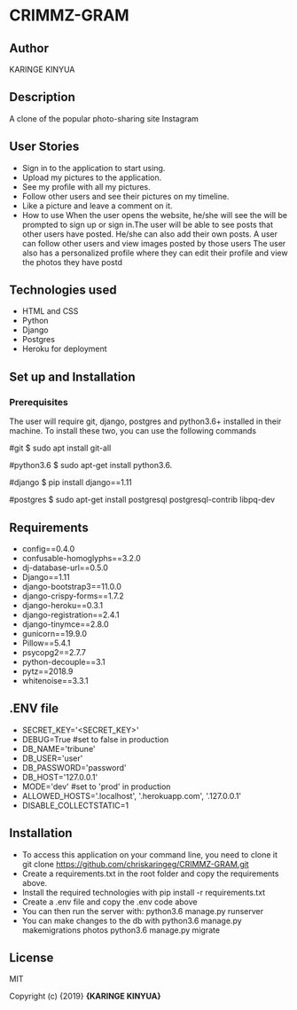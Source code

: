 # CRIMMZ-GRAM

## Author

KARINGE KINYUA

## Description

A clone of the popular photo-sharing site Instagram

## User Stories 
- Sign in to the application to start using.
- Upload my pictures to the application.
- See my profile with all my pictures.
- Follow other users and see their pictures on my timeline.
- Like a picture and leave a comment on it.
- How to use 
When the user opens the website, he/she will see the will be prompted to sign up or sign in.The user will be able to see posts that other users have posted. He/she can also add their own posts. A user can follow other users and view images posted by those users The user also has a personalized profile where they can edit their profile and view the photos they have postd

## Technologies used 
- HTML and CSS
- Python
- Django
- Postgres
- Heroku for deployment

## Set up and Installation

###  Prerequisites
The user will require git, django, postgres and python3.6+ installed in their machine. To install these two, you can use the following commands

#git
$ sudo apt install git-all

#python3.6
$ sudo apt-get install python3.6.

#django
$ pip install django==1.11

#postgres
$ sudo apt-get install postgresql postgresql-contrib libpq-dev

## Requirements
- config==0.4.0
- confusable-homoglyphs==3.2.0
- dj-database-url==0.5.0
- Django==1.11
- django-bootstrap3==11.0.0
- django-crispy-forms==1.7.2
- django-heroku==0.3.1
- django-registration==2.4.1
- django-tinymce==2.8.0
- gunicorn==19.9.0
- Pillow==5.4.1
- psycopg2==2.7.7
- python-decouple==3.1
- pytz==2018.9
- whitenoise==3.3.1



## .ENV file
- SECRET_KEY='<SECRET_KEY>'
- DEBUG=True #set to false in production
- DB_NAME='tribune'
- DB_USER='user'
- DB_PASSWORD='password'
- DB_HOST='127.0.0.1'
- MODE='dev' #set to 'prod' in production
- ALLOWED_HOSTS='.localhost', '.herokuapp.com', '.127.0.0.1'
- DISABLE_COLLECTSTATIC=1

## Installation
- To access this application on your command line, you need to clone it git clone https://github.com/chriskaringeg/CRIMMZ-GRAM.git
- Create a requirements.txt in the root folder and copy the requirements above.
- Install the required technologies with pip install -r requirements.txt
- Create a .env file and copy the .env code above
- You can then run the server with: python3.6 manage.py runserver
- You can make changes to the db with python3.6 manage.py makemigrations photos python3.6 manage.py migrate

## License

MIT

Copyright (c) {2019} **{KARINGE KINYUA}**


